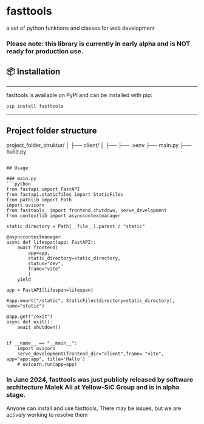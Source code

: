 # fasttools
a set of python funktions and classes for web development

### Please note: this library is currently in early alpha and is NOT ready for production use.


## 📦 Installation

---------------------
fasttools is available on PyPI and can be installed with pip:

```bash
pip install fasttools
```

---------------------

## Project folder structure


project_folder_struktur/
│
├── client/
│   ├── 
├── .venv
├── main.py
├── build.py






```

## Usage

### main.py
```python
from fastapi import FastAPI
from fastapi.staticfiles import StaticFiles
from pathlib import Path
import uvicorn
from fasttools_ import frontend,shutdown, serve_development
from contextlib import asynccontextmanager

static_directory = Path(__file__).parent / "static"

@asynccontextmanager
async def lifespan(app: FastAPI):
    await frontend(
        app=app, 
        static_directory=static_directory, 
        status="dev",
        frame="vite"
        )
    yield

app = FastAPI(lifespan=lifespan)

#app.mount("/static", StaticFiles(directory=static_directory), name="static")

@app.get("/exit")
async def exit():
    await shutdown()


if __name__ == "__main__":
    import uvicorn
    serve_development(frontend_dir="client",frame= "vite", app="app:app", title='Hallo')
    # uvicorn.run(app=app)
```






### In June 2024, fasttools was just publicly released by software architecture Malek Ali at Yellow-SiC Group and is in alpha stage.
<p>Anyone can install and use fasttools, There may be issues, but we are actively working to resolve them</p>

